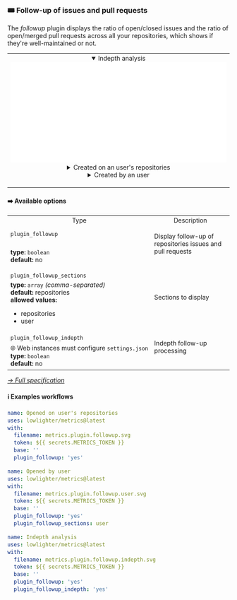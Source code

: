 ### 🎟️ Follow-up of issues and pull requests

The *followup* plugin displays the ratio of open/closed issues and the ratio of open/merged pull requests across all your repositories, which shows if they're well-maintained or not.

<table>
  <td align="center">
    <details open><summary>Indepth analysis</summary>
      <img src="https://github.com/lowlighter/metrics/blob/examples/metrics.plugin.followup.indepth.svg">
    </details>
    <details><summary>Created on an user's repositories</summary>
      <img src="https://github.com/lowlighter/metrics/blob/examples/metrics.plugin.followup.svg">
    </details>
    <details><summary>Created by an user</summary>
      <img src="https://github.com/lowlighter/metrics/blob/examples/metrics.plugin.followup.user.svg">
    </details>
    <img width="900" height="1" alt="">
  </td>
</table>

#### ➡️ Available options

<!--options-->
<table>
  <tr>
    <td align="center" nowrap="nowrap">Type</i></td><td align="center" nowrap="nowrap">Description</td>
  </tr>
  <tr>
    <td nowrap="nowrap"><code>plugin_followup</code></td>
    <td rowspan="2"><p>Display follow-up of repositories issues and pull requests</p>
<img width="900" height="1" alt=""></td>
  </tr>
  <tr>
    <td nowrap="nowrap"><b>type:</b> <code>boolean</code>
<br>
<b>default:</b> no<br></td>
  </tr>
  <tr>
    <td nowrap="nowrap"><code>plugin_followup_sections</code></td>
    <td rowspan="2"><p>Sections to display</p>
<img width="900" height="1" alt=""></td>
  </tr>
  <tr>
    <td nowrap="nowrap"><b>type:</b> <code>array</code>
<i>(comma-separated)</i>
<br>
<b>default:</b> repositories<br>
<b>allowed values:</b><ul><li>repositories</li><li>user</li></ul></td>
  </tr>
  <tr>
    <td nowrap="nowrap"><code>plugin_followup_indepth</code></td>
    <td rowspan="2"><p>Indepth follow-up processing</p>
<img width="900" height="1" alt=""></td>
  </tr>
  <tr>
    <td nowrap="nowrap">🌐 Web instances must configure <code>settings.json</code><br>
<b>type:</b> <code>boolean</code>
<br>
<b>default:</b> no<br></td>
  </tr>
</table>
<!--/options-->

*[→ Full specification](metadata.yml)*

#### ℹ️ Examples workflows

<!--examples-->
```yaml
name: Opened on user's repositories
uses: lowlighter/metrics@latest
with:
  filename: metrics.plugin.followup.svg
  token: ${{ secrets.METRICS_TOKEN }}
  base: ''
  plugin_followup: 'yes'

```
```yaml
name: Opened by user
uses: lowlighter/metrics@latest
with:
  filename: metrics.plugin.followup.user.svg
  token: ${{ secrets.METRICS_TOKEN }}
  base: ''
  plugin_followup: 'yes'
  plugin_followup_sections: user

```
```yaml
name: Indepth analysis
uses: lowlighter/metrics@latest
with:
  filename: metrics.plugin.followup.indepth.svg
  token: ${{ secrets.METRICS_TOKEN }}
  base: ''
  plugin_followup: 'yes'
  plugin_followup_indepth: 'yes'

```
<!--/examples-->